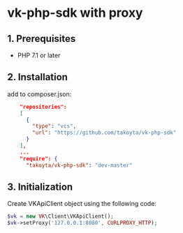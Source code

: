 # vk-php-sdk with proxy


## 1. Prerequisites

* PHP 7.1 or later

## 2. Installation

add to composer.json:

```json
    "repositories":
    [
      {
        "type": "vcs",
        "url": "https://github.com/takoyta/vk-php-sdk"
      }
    ],
    ...
    "require": {
      "takoyta/vk-php-sdk": "dev-master"
```

## 3. Initialization

Create VKApiClient object using the following code:

```php
$vk = new VK\Client\VKApiClient();
$vk->setProxy('127.0.0.1:8080', CURLPROXY_HTTP);
```

